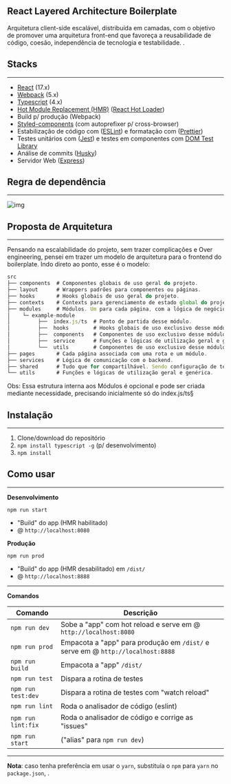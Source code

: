 ## React Layered Architecture Boilerplate

Arquitetura client-side escalável, distribuída em camadas, com o objetivo de promover uma arquitetura front-end que favoreça a reusabilidade de código, coesão, independência de tecnologia e testabilidade. .

## Stacks

---

- [React](https://facebook.github.io/react/) (17.x)
- [Webpack](https://webpack.js.org/) (5.x)
- [Typescript](https://www.typescriptlang.org/) (4.x)
- [Hot Module Replacement (HMR)](https://webpack.js.org/concepts/hot-module-replacement/) ([React Hot Loader](https://github.com/gaearon/react-hot-loader))
- Build p/ produção (Webpack)
- [Styled-components](https://styled-components.com/docs/) (com autoprefixer p/ cross-browser)
- Estabilização de código com ([ESLint](https://github.com/eslint/eslint)) e formatação com ([Prettier](https://github.com/prettier/prettier))
- Testes unitários com ([Jest](https://facebook.github.io/jest/)) e testes em componentes com [DOM Test Library](https://testing-library.com/docs/)
- Análise de commits ([Husky](https://typicode.github.io/husky/#/))
- Servidor Web ([Express](https://expressjs.com/pt-br/))

## Regra de dependência

---

![img](https://i.imgur.com/nkpyvgT.png)

## Proposta de Arquitetura

---

Pensando na escalabilidade do projeto, sem trazer complicações e Over engineering, pensei em trazer um modelo de arquitetura para o frontend do boilerplate.
Indo direto ao ponto, esse é o modelo:

```javascript
src
├── components  # Componentes globais de uso geral do projeto.
├── layout      # Wrappers padrões para componentes ou páginas.
├── hooks       # Hooks globais de uso geral do projeto.
├── contexts    # Contexts para gerenciamento de estado global do projeto.
├── modules     # Módulos. Um para cada página, com a lógica de negócio.
│    └─ example-module
│         ├──  index.js/ts  # Ponto de partida desse módulo.
│         ├──  hooks        # Hooks globais de uso exclusivo desse módulo.
│         ├──  components   # Componentes de uso exclusivo desse módulo.
│         ├──  service      # Funções e lógicas de utilização geral e genérica
│         └──  utils        # Componentes de uso exclusivo desse módulo.
├── pages       # Cada página associada com uma rota e um módulo.
├── services    # Lógica de comunicação com o backend.
├── shared      # Tudo que for compartilhável. Sendo configuração de temas, etc.
└── utils       # Funções e lógicas de utilização geral e genérica.
```

Obs: Essa estrutura interna aos Módulos é opcional e pode ser criada mediante necessidade, precisando inicialmente só do index.js/ts§

## Instalação

---

1. Clone/download do repositório
2. `npm install typescript -g` (p/ desenvolvimento)
3. `npm install`

## Como usar

---

**Desenvolvimento**

`npm run start`

- "Build" do app (HMR habilitado)
- @ `http://localhost:8080`

**Produção**

`npm run prod`

- "Build" do app (HMR desabilitado) em `/dist/`
- @ `http://localhost:8888`

---

**Comandos**

| Comando            | Descrição                                                                       |
| ------------------ | ------------------------------------------------------------------------------- |
| `npm run dev`      | Sobe a "app" com hot reload e serve em @ `http://localhost:8080`                |
| `npm run prod`     | Empacota a "app" para produção em `/dist/` e serve em @ `http://localhost:8888` |
| `npm run build`    | Empacota a "app" `/dist/`                                                       |
| `npm run test`     | Dispara a rotina de testes                                                      |
| `npm run test:dev` | Dispara a rotina de testes com "watch reload"                                   |
| `npm run lint`     | Roda o analisador de código (eslint)                                            |
| `npm run lint:fix` | Roda o analisador de código e corrige as "issues"                               |
| `npm run start`    | ("alias" para `npm run dev`)                                                    |

---

**Nota**: caso tenha preferência em usar o `yarn`, substituía o `npm` para `yarn` no `package.json`, .

